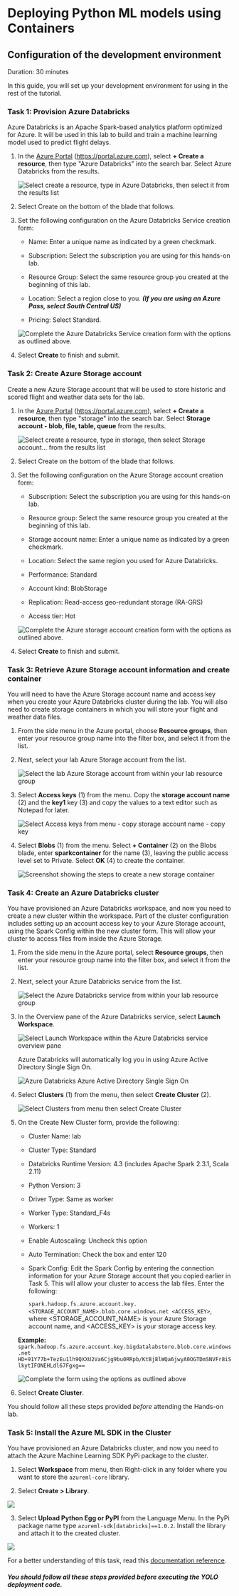 # Deploying Python ML models using Containers

## Configuration of the development environment

Duration: 30 minutes

In this guide, you will set up your development environment for using in the rest of the tutorial.

### Task 1: Provision Azure Databricks

Azure Databricks is an Apache Spark-based analytics platform optimized for Azure. It will be used in this lab to build and train a machine learning model used to predict flight delays.

1. In the [Azure Portal](https://portal.azure.com) (https://portal.azure.com), select **+ Create a resource**, then type "Azure Databricks" into the search bar. Select Azure Databricks from the results.

    ![Select create a resource, type in Azure Databricks, then select it from the results list](media/create-azure-databricks-resource.png)

2. Select Create on the bottom of the blade that follows.

3. Set the following configuration on the Azure Databricks Service creation form:

    - Name: Enter a unique name as indicated by a green checkmark.

    - Subscription: Select the subscription you are using for this hands-on lab.

    - Resource Group: Select the same resource group you created at the beginning of this lab.

    - Location: Select a region close to you. ***(If you are using an Azure Pass, select South Central US)***

    - Pricing: Select Standard.

    ![Complete the Azure Databricks Service creation form with the options as outlined above.](media/azure-databricks-create-blade.png)

4. Select **Create** to finish and submit.

### Task 2: Create Azure Storage account

Create a new Azure Storage account that will be used to store historic and scored flight and weather data sets for the lab.

1. In the [Azure Portal](https://portal.azure.com) (https://portal.azure.com), select **+ Create a resource**, then type "storage" into the search bar. Select **Storage account - blob, file, table, queue** from the results.

    ![Select create a resource, type in storage, then select Storage account... from the results list](media/create-azure-storage-resource.png)

2. Select Create on the bottom of the blade that follows.

3. Set the following configuration on the Azure Storage account creation form:

    - Subscription: Select the subscription you are using for this hands-on lab.

    - Resource group: Select the same resource group you created at the beginning of this lab.

    - Storage account name: Enter a unique name as indicated by a green checkmark.

    - Location: Select the same region you used for Azure Databricks.

    - Performance: Standard

    - Account kind: BlobStorage

    - Replication: Read-access geo-redundant storage (RA-GRS)

    - Access tier: Hot

    ![Complete the Azure storage account creation form with the options as outlined above.](media/azure-storage-create-blade.png)

4. Select **Create** to finish and submit.

### Task 3: Retrieve Azure Storage account information and create container

You will need to have the Azure Storage account name and access key when you create your Azure Databricks cluster during the lab. You will also need to create storage containers in which you will store your flight and weather data files.

1. From the side menu in the Azure portal, choose **Resource groups**, then enter your resource group name into the filter box, and select it from the list.

2. Next, select your lab Azure Storage account from the list.

    ![Select the lab Azure Storage account from within your lab resource group](media/select-azure-storage-account.png)

3. Select **Access keys** (1) from the menu. Copy the **storage account name** (2) and the **key1** key (3) and copy the values to a text editor such as Notepad for later.

    ![Select Access keys from menu - copy storage account name - copy key](media/azure-storage-access-keys.png)

4. Select **Blobs** (1) from the menu. Select **+ Container** (2) on the Blobs blade, enter **sparkcontainer** for the name (3), leaving the public access level set to Private. Select **OK** (4) to create the container.

    ![Screenshot showing the steps to create a new storage container](media/azure-storage-create-container.png)

### Task 4: Create an Azure Databricks cluster

You have provisioned an Azure Databricks workspace, and now you need to create a new cluster within the workspace. Part of the cluster configuration includes setting up an account access key to your Azure Storage account, using the Spark Config within the new cluster form. This will allow your cluster to access files from inside the Azure Storage.

1. From the side menu in the Azure portal, select **Resource groups**, then enter your resource group name into the filter box, and select it from the list.

2. Next, select your Azure Databricks service from the list.

    ![Select the Azure Databricks service from within your lab resource group](media/select-azure-databricks-service.png)

3. In the Overview pane of the Azure Databricks service, select **Launch Workspace**.

    ![Select Launch Workspace within the Azure Databricks service overview pane](media/azure-databricks-launch-workspace.png)

    Azure Databricks will automatically log you in using Azure Active Directory Single Sign On.

    ![Azure Databricks Azure Active Directory Single Sign On](media/azure-databricks-aad.png)

4. Select **Clusters** (1) from the menu, then select **Create Cluster** (2).

    ![Select Clusters from menu then select Create Cluster](media/azure-databricks-create-cluster-button.png)

5. On the Create New Cluster form, provide the following:

    - Cluster Name: lab

    - Cluster Type: Standard

    - Databricks Runtime Version: 4.3 (includes Apache Spark 2.3.1, Scala 2.11)

    - Python Version: 3

    - Driver Type: Same as worker

    - Worker Type: Standard_F4s

    - Workers: 1

    - Enable Autoscaling: Uncheck this option

    - Auto Termination: Check the box and enter 120

    - Spark Config: Edit the Spark Config by entering the connection information for your Azure Storage account that you copied earlier in Task 5. This will allow your cluster to access the lab files. Enter the following:

        `spark.hadoop.fs.azure.account.key.<STORAGE_ACCOUNT_NAME>.blob.core.windows.net <ACCESS_KEY>`, where <STORAGE_ACCOUNT_NAME> is your Azure Storage account name, and <ACCESS_KEY> is your storage access key.

    **Example:** `spark.hadoop.fs.azure.account.key.bigdatalabstore.blob.core.windows.net HD+91Y77b+TezEu1lh9QXXU2Va6Cjg9bu0RRpb/KtBj8lWQa6jwyA0OGTDmSNVFr8iSlkytIFONEHLdl67Fgxg==`

   ![Complete the form using the options as outlined above](media/azure-databricks-create-cluster-form.png)

6. Select **Create Cluster**.

You should follow all these steps provided _before_ attending the Hands-on lab.

### Task 5: Install the Azure ML SDK in the Cluster
You have provisioned an Azure Databricks cluster, and now you need to attach the Azure Machine Learning SDK PyPi package to the cluster.

1. Select **Workspace** from menu, then Right-click in any folder where you want to store the `azureml-core` library.

2. Select **Create > Library**.

![](media/azure-databricks-create-library.png)

3. Select **Upload Python Egg or PyPI** from the Language Menu. In the PyPi package name type `azureml-sdk[databricks]==1.0.2`. Install the library and attach it to the created cluster.

![](./media/azure-databricks-azureml-sdk-installed.jpg)

For a better understanding of this task, read this [documentation reference](https://docs.microsoft.com/en-us/azure/machine-learning/service/how-to-configure-environment#azure-databricks).

#### *You should follow all these steps provided before executing the YOLO deployment code.*
